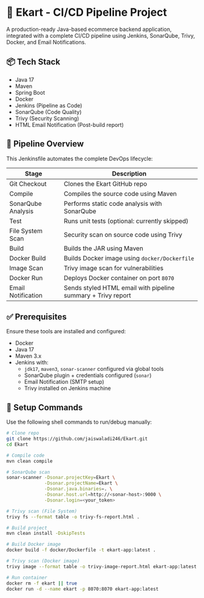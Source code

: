 # 🛒 Ekart - CI/CD Pipeline Project

A production-ready Java-based ecommerce backend application, integrated with a complete CI/CD pipeline using Jenkins, SonarQube, Trivy, Docker, and Email Notifications.

## 📦 Tech Stack

- Java 17
- Maven
- Spring Boot
- Docker
- Jenkins (Pipeline as Code)
- SonarQube (Code Quality)
- Trivy (Security Scanning)
- HTML Email Notification (Post-build report)

## 🚀 Pipeline Overview

This Jenkinsfile automates the complete DevOps lifecycle:

| Stage                | Description                                                    |
|---------------------|----------------------------------------------------------------|
| Git Checkout        | Clones the Ekart GitHub repo                                   |
| Compile             | Compiles the source code using Maven                           |
| SonarQube Analysis  | Performs static code analysis with SonarQube                   |
| Test                | Runs unit tests (optional: currently skipped)                  |
| File System Scan    | Security scan on source code using Trivy                       |
| Build               | Builds the JAR using Maven                                     |
| Docker Build        | Builds Docker image using `docker/Dockerfile`                 |
| Image Scan          | Trivy image scan for vulnerabilities                           |
| Docker Run          | Deploys Docker container on port `8070`                        |
| Email Notification  | Sends styled HTML email with pipeline summary + Trivy report  |

## ✅ Prerequisites

Ensure these tools are installed and configured:

- Docker
- Java 17
- Maven 3.x
- Jenkins with:
  - `jdk17`, `maven3`, `sonar-scanner` configured via global tools
  - SonarQube plugin + credentials configured (`sonar`)
  - Email Notification (SMTP setup)
  - Trivy installed on Jenkins machine

## 🔧 Setup Commands

Use the following shell commands to run/debug manually:

```bash
# Clone repo
git clone https://github.com/jaiswaladi246/Ekart.git
cd Ekart

# Compile code
mvn clean compile

# SonarQube scan
sonar-scanner -Dsonar.projectKey=Ekart \
              -Dsonar.projectName=Ekart \
              -Dsonar.java.binaries=. \
              -Dsonar.host.url=http://<sonar-host>:9000 \
              -Dsonar.login=<your_token>

# Trivy scan (File System)
trivy fs --format table -o trivy-fs-report.html .

# Build project
mvn clean install -DskipTests

# Build Docker image
docker build -f docker/Dockerfile -t ekart-app:latest .

# Trivy scan (Docker image)
trivy image --format table -o trivy-image-report.html ekart-app:latest

# Run container
docker rm -f ekart || true
docker run -d --name ekart -p 8070:8070 ekart-app:latest
